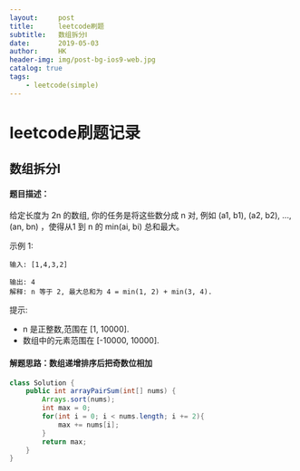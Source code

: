 ```yaml
---
layout:     post
title:      leetcode刷题
subtitle:   数组拆分Ⅰ
date:       2019-05-03
author:     HK
header-img: img/post-bg-ios9-web.jpg
catalog: true
tags:
    - leetcode(simple)
---
```

# leetcode刷题记录
## 数组拆分Ⅰ

#### 题目描述：
给定长度为 2n 的数组, 你的任务是将这些数分成 n 对, 例如 (a1, b1), (a2, b2), ..., (an, bn) ，使得从1 到 n 的 min(ai, bi) 总和最大。

示例 1:

    输入: [1,4,3,2]

    输出: 4
    解释: n 等于 2, 最大总和为 4 = min(1, 2) + min(3, 4).
提示:

* n 是正整数,范围在 [1, 10000].
* 数组中的元素范围在 [-10000, 10000].

#### 解题思路：数组递增排序后把奇数位相加
```java
class Solution {
    public int arrayPairSum(int[] nums) {
        Arrays.sort(nums);
        int max = 0;
        for(int i = 0; i < nums.length; i += 2){
            max += nums[i];
        }
        return max;
    }
}
```
